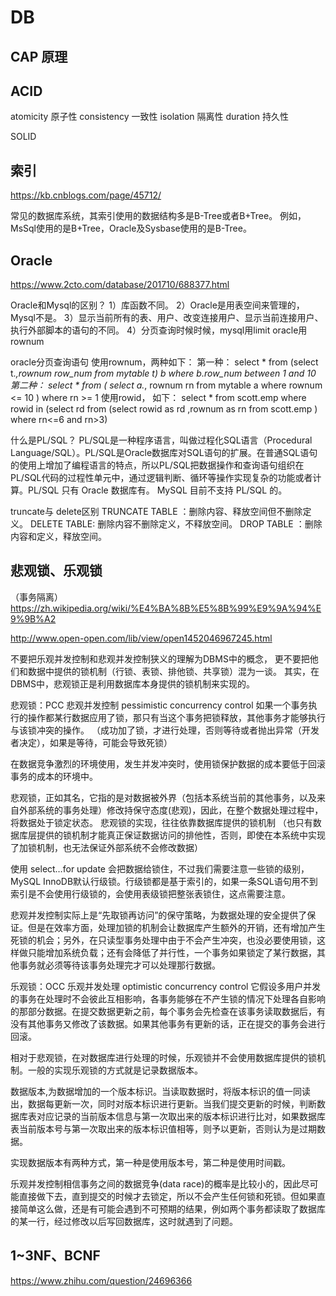 # DB

## CAP 原理

## ACID

atomicity 原子性
consistency 一致性
isolation 隔离性
duration 持久性

SOLID

## 索引

https://kb.cnblogs.com/page/45712/

常见的数据库系统，其索引使用的数据结构多是B-Tree或者B+Tree。
例如，MsSql使用的是B+Tree，Oracle及Sysbase使用的是B-Tree。

## Oracle

https://www.2cto.com/database/201710/688377.html

Oracle和Mysql的区别？
1）库函数不同。 2）Oracle是用表空间来管理的，Mysql不是。 3）显示当前所有的表、用户、改变连接用户、显示当前连接用户、执行外部脚本的语句的不同。 4）分页查询时候时候，mysql用limit oracle用rownum

oracle分页查询语句
使用rownum，两种如下： 第一种： select * from (select t.*,rownum row_num from mytable t) b where b.row_num between 1 and 10 第二种： select * from ( select a.*, rownum rn from mytable a where rownum <= 10 ) where rn >= 1 使用rowid， 如下： select * from scott.emp where rowid in (select rd from (select rowid as rd ,rownum as rn from scott.emp ) where rn<=6 and rn>3)

什么是PL/SQL？
PL/SQL是一种程序语言，叫做过程化SQL语言（Procedural Language/SQL）。PL/SQL是Oracle数据库对SQL语句的扩展。在普通SQL语句的使用上增加了编程语言的特点，所以PL/SQL把数据操作和查询语句组织在PL/SQL代码的过程性单元中，通过逻辑判断、循环等操作实现复杂的功能或者计算。PL/SQL 只有 Oracle 数据库有。 MySQL 目前不支持 PL/SQL 的。

truncate与 delete区别
TRUNCATE TABLE ：删除内容、释放空间但不删除定义。
DELETE TABLE: 删除内容不删除定义，不释放空间。
DROP TABLE ：删除内容和定义，释放空间。

## 悲观锁、乐观锁

（事务隔离）https://zh.wikipedia.org/wiki/%E4%BA%8B%E5%8B%99%E9%9A%94%E9%9B%A2

http://www.open-open.com/lib/view/open1452046967245.html

不要把乐观并发控制和悲观并发控制狭义的理解为DBMS中的概念，
更不要把他们和数据中提供的锁机制（行锁、表锁、排他锁、共享锁）混为一谈。
其实，在DBMS中，悲观锁正是利用数据库本身提供的锁机制来实现的。

悲观锁：PCC 悲观并发控制 pessimistic concurrency control
如果一个事务执行的操作都某行数据应用了锁，那只有当这个事务把锁释放，其他事务才能够执行与该锁冲突的操作。
（成功加了锁，才进行处理，否则等待或者抛出异常（开发者决定），如果是等待，可能会导致死锁）

在数据竞争激烈的环境使用，发生并发冲突时，使用锁保护数据的成本要低于回滚事务的成本的环境中。

悲观锁，正如其名，它指的是对数据被外界（包括本系统当前的其他事务，以及来自外部系统的事务处理）修改持保守态度(悲观)，因此，在整个数据处理过程中，将数据处于锁定状态。 悲观锁的实现，往往依靠数据库提供的锁机制 （也只有数据库层提供的锁机制才能真正保证数据访问的排他性，否则，即使在本系统中实现了加锁机制，也无法保证外部系统不会修改数据）

使用 select…for update 会把数据给锁住，不过我们需要注意一些锁的级别，MySQL InnoDB默认行级锁。行级锁都是基于索引的，如果一条SQL语句用不到索引是不会使用行级锁的，会使用表级锁把整张表锁住，这点需要注意。

悲观并发控制实际上是“先取锁再访问”的保守策略，为数据处理的安全提供了保证。但是在效率方面，处理加锁的机制会让数据库产生额外的开销，还有增加产生死锁的机会；另外，在只读型事务处理中由于不会产生冲突，也没必要使用锁，这样做只能增加系统负载；还有会降低了并行性，一个事务如果锁定了某行数据，其他事务就必须等待该事务处理完才可以处理那行数据。

乐观锁：OCC 乐观并发处理 optimistic concurrency control
它假设多用户并发的事务在处理时不会彼此互相影响，各事务能够在不产生锁的情况下处理各自影响的那部分数据。在提交数据更新之前，每个事务会先检查在该事务读取数据后，有没有其他事务又修改了该数据。如果其他事务有更新的话，正在提交的事务会进行回滚。

相对于悲观锁，在对数据库进行处理的时候，乐观锁并不会使用数据库提供的锁机制。一般的实现乐观锁的方式就是记录数据版本。

数据版本,为数据增加的一个版本标识。当读取数据时，将版本标识的值一同读出，数据每更新一次，同时对版本标识进行更新。当我们提交更新的时候，判断数据库表对应记录的当前版本信息与第一次取出来的版本标识进行比对，如果数据库表当前版本号与第一次取出来的版本标识值相等，则予以更新，否则认为是过期数据。

实现数据版本有两种方式，第一种是使用版本号，第二种是使用时间戳。

乐观并发控制相信事务之间的数据竞争(data race)的概率是比较小的，因此尽可能直接做下去，直到提交的时候才去锁定，所以不会产生任何锁和死锁。但如果直接简单这么做，还是有可能会遇到不可预期的结果，例如两个事务都读取了数据库的某一行，经过修改以后写回数据库，这时就遇到了问题。

## 1~3NF、BCNF

https://www.zhihu.com/question/24696366
